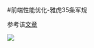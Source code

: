 #前端性能优化-雅虎35条军规

参考该[文章](https://guoyueting.github.io/2018/08/13/%E9%9B%85%E8%99%8E35%E6%9D%A1%E5%86%9B%E8%A7%84%E2%80%94%E2%80%94%E5%89%8D%E7%AB%AF%E6%80%A7%E8%83%BD%E4%BC%98%E5%8C%96/s)

![](https://wendaoshuai66.github.io/study/note/images/性能优化雅虎.png)